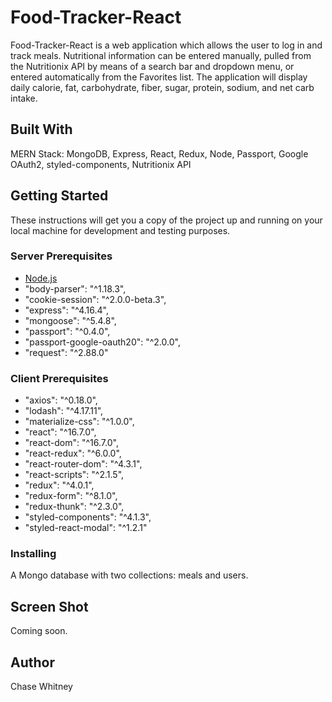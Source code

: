 # Food-Tracker-React

Food-Tracker-React is a web application which allows the user to log in and track meals.
Nutritional information can be entered manually, pulled from the Nutritionix API by means of a search bar and dropdown menu, or entered automatically from the Favorites list. The application will display daily calorie, fat, carbohydrate, fiber, sugar, protein, sodium, and net carb intake.

## Built With

MERN Stack: MongoDB, Express, React, Redux, Node, Passport, Google OAuth2, styled-components, Nutritionix API

## Getting Started

These instructions will get you a copy of the project up and running on your local machine for development and testing purposes.

### Server Prerequisites

- [Node.js](https://nodejs.org/en/)
- "body-parser": "^1.18.3",
- "cookie-session": "^2.0.0-beta.3",
- "express": "^4.16.4",
- "mongoose": "^5.4.8",
- "passport": "^0.4.0",
- "passport-google-oauth20": "^2.0.0",
- "request": "^2.88.0"

### Client Prerequisites

- "axios": "^0.18.0",
- "lodash": "^4.17.11",
- "materialize-css": "^1.0.0",
- "react": "^16.7.0",
- "react-dom": "^16.7.0",
- "react-redux": "^6.0.0",
- "react-router-dom": "^4.3.1",
- "react-scripts": "^2.1.5",
- "redux": "^4.0.1",
- "redux-form": "^8.1.0",
- "redux-thunk": "^2.3.0",
- "styled-components": "^4.1.3",
- "styled-react-modal": "^1.2.1"

### Installing

A Mongo database with two collections: meals and users.

## Screen Shot

Coming soon.

## Author

Chase Whitney

